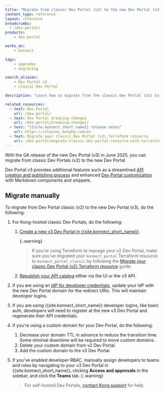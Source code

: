 ```yaml
---
title: "Migrate from classic Dev Portal (v2) to the new Dev Portal (v3)"
content_type: reference
layout: reference
breadcrumbs:
  - /dev-portal/
products:
    - dev-portal

works_on:
    - konnect

tags:
    - upgrades
    - migrating

search_aliases:
    - Dev Portal v2
    - classic Dev Portal

description: "Learn how to migrate from the classic Dev Portal (v2) to the new Dev Portal (v3)."

related_resources:
  - text: Dev Portal
    url: /dev-portal/
  - text: Dev Portal breaking changes
    url: /dev-portal/breaking-changes/
  - text: "{{site.konnect_short_name}} release notes"
    url: https://releases.konghq.com/en
  - text: Migrate your classic Dev Portal (v2) Terraform resource
    url: /dev-portal/migrate-classic-dev-portal-resource-with-terraform/
---
```


With the GA release of the new Dev Portal (v3) in June 2025, you can migrate from classic Dev Portals (v2) to the new Dev Portal. 

Dev Portal v3 provides additional features such as a streamlined [API creation and publishing process](/dev-portal/apis/) and enhanced [Dev Portal customization](/dev-portal/customizations/dev-portal-customizations/) with Markdown components and snippets.

## Migrate manually

To migrate from Dev Portal classic (v2) to the new Dev Portal (v3), do the following:

1. For Kong-hosted classic Dev Portals, do the following:
   1. [Create a new v3 Dev Portal in {{site.konnect_short_name}}](https://cloud.konghq.com/portals/create). 
      
      {:.warning}
      > If you're using Terraform to manage your v2 Dev Portal, make sure you've migrated your `konnect_portal` Terraform resource to `konnect_portal_classic` by following the [Migrate your classic Dev Portal (v2) Terraform resource](/dev-portal/migrate-classic-dev-portal-resource-with-terraform/) guide. 
   1. [Republish your API catalog](/how-to/automate-api-catalog/) either via the UI or the v3 API.
   
1. If you are using an [IdP for developer credentials](/dev-portal/team-mapping/), update your IdP with the new Dev Portal domain for the redirect URIs. This will maintain developer logins.
1. If you are using {{site.konnect_short_name}} developer logins, like basic auth, developers will need to register at the new v3 Dev Portal and regenerate their API credentials.
1. If you're using a custom domain for your Dev Portal, do the following:
   1. Decrease your domain TTL in advance to reduce the transition time. Some minimal downtime will be required to move custom domains.
   1. Delete your custom domain from v2 Dev Portal.
   1. Add the custom domain to the v3 Dev Portal.
1. If you've enabled developer RBAC, manually assign developers to teams and roles by navigating to your v3 Dev Portal in {{site.konnect_short_name}}, clicking **Access and approvals** in the sidebar, and click the **Teams** tab.
   {:.warning}
   > For self-hosted Dev Portals, [contact Kong support](https://support.konghq.com) for help.